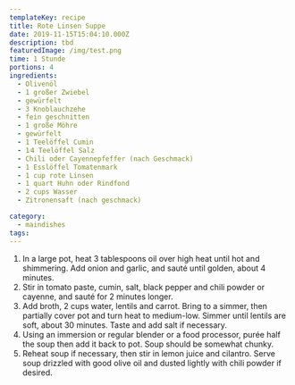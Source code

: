 ```yaml
---
templateKey: recipe
title: Rote Linsen Suppe
date: 2019-11-15T15:04:10.000Z
description: tbd
featuredImage: /img/test.png
time: 1 Stunde
portions: 4
ingredients:
  - Olivenöl
  - 1 großer Zwiebel
  - gewürfelt
  - 3 Knoblauchzehe
  - fein geschnitten
  - 1 große Möhre
  - gewürfelt
  - 1 Teelöffel Cumin
  - 1⁄4 Teelöffel Salz
  - Chili oder Cayennepfeffer (nach Geschmack)
  - 1 Esslöffel Tomatenmark
  - 1 cup rote Linsen
  - 1 quart Huhn oder Rindfond
  - 2 cups Wasser
  - Zitronensaft (nach geschmack)

category:
  - maindishes
tags:
---
```


1. In a large pot, heat 3 tablespoons oil over high heat until hot and shimmering. Add onion and garlic, and sauté until golden, about 4 minutes.
2. Stir in tomato paste, cumin, salt, black pepper and chili powder or cayenne, and sauté for 2 minutes longer.
3. Add broth, 2 cups water, lentils and carrot. Bring to a simmer, then partially cover pot and turn heat to medium-low. Simmer until lentils are soft, about 30 minutes. Taste and add salt if necessary.
4. Using an immersion or regular blender or a food processor, purée half the soup then add it back to pot. Soup should be somewhat chunky.
5. Reheat soup if necessary, then stir in lemon juice and cilantro. Serve soup drizzled with good olive oil and dusted lightly with chili powder if desired.
